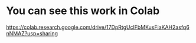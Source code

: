 # You can see this work in Colab
https://colab.research.google.com/drive/17DpRtgUclFbMKusFiaKAH2asfq6nNMAZ?usp=sharing